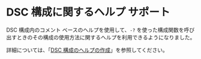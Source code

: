 # DSC 構成に関するヘルプ サポート

DSC 構成内のコメント ベースのヘルプを使用して、`-?` を使った構成関数を呼び出すときのその構成の使用方法に関するヘルプを利用できるようになりました。  

詳細については、「[DSC 構成のヘルプの作成](https://msdn.microsoft.com/powershell/dsc/confighelp)」を参照してください。

<!--HONumber=Jul16_HO1-->


